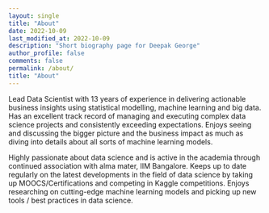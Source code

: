 ```yaml
---
layout: single
title: "About"
date: 2022-10-09
last_modified_at: 2022-10-09
description: "Short biography page for Deepak George"
author_profile: false
comments: false
permalink: /about/
title: "About"
---
```


Lead Data Scientist with 13 years of experience in delivering actionable business insights using statistical modelling, machine learning and big data. Has an excellent track record of managing and executing complex data science projects and consistently exceeding expectations. Enjoys seeing and discussing the bigger picture and the business impact as much as diving into details about all sorts of machine learning models.

Highly passionate about data science and is active in the academia through continued association with alma mater, IIM Bangalore. Keeps up to date regularly on the latest developments in the field of data science by taking up MOOCS/Certifications and competing in Kaggle competitions. Enjoys researching on cutting-edge machine learning models and picking up new tools / best practices in data science. 